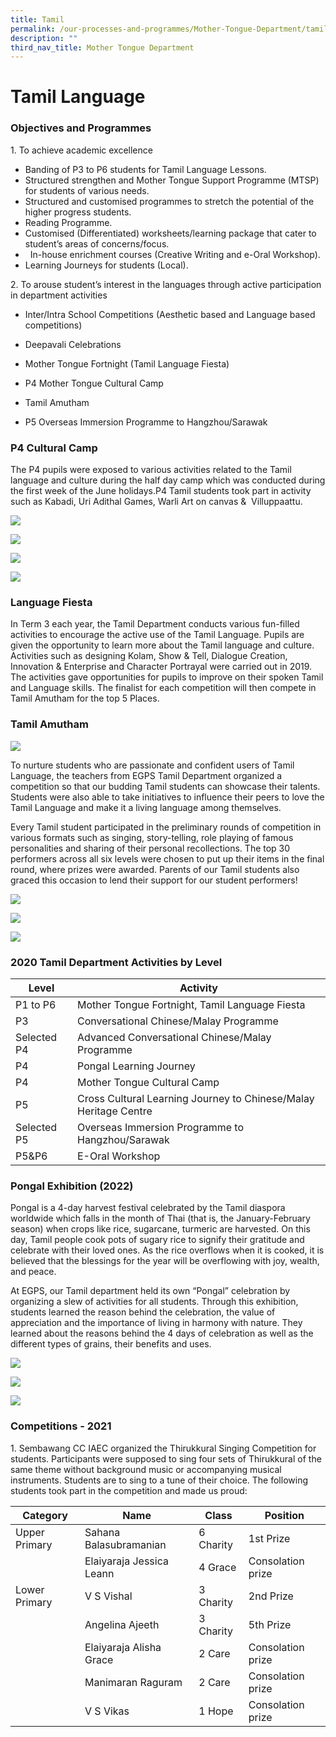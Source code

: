 ```yaml
---
title: Tamil
permalink: /our-processes-and-programmes/Mother-Tongue-Department/tamil-language
description: ""
third_nav_title: Mother Tongue Department
---
```

# **Tamil Language**

### Objectives and Programmes

1\. To achieve academic excellence

*   Banding of P3 to P6 students for Tamil Language Lessons.
*   Structured strengthen and Mother Tongue Support Programme (MTSP) for students of various needs.   
*   Structured and customised programmes to stretch the potential of the higher progress students.
*   Reading Programme.   
*   Customised (Differentiated) worksheets/learning package that cater to student’s areas of concerns/focus.   
*     In-house enrichment courses (Creative Writing and e-Oral Workshop). 
*   Learning Journeys for students (Local).

2\. To arouse student’s interest in the languages through active participation in department activities

*   Inter/Intra School Competitions (Aesthetic based and Language based competitions)
    
*   Deepavali Celebrations
*   Mother Tongue Fortnight (Tamil Language Fiesta)
*   P4 Mother Tongue Cultural Camp
*   Tamil Amutham
*   P5 Overseas Immersion Programme to Hangzhou/Sarawak
  

### P4 Cultural Camp

The P4 pupils were exposed to various activities related to the Tamil language and culture during the half day camp which was conducted during the first week of the June holidays.P4 Tamil students took part in activity such as Kabadi, Uri Adithal Games, Warli Art on canvas &  Villuppaattu.

![](/images/TL%20Dept%205.jpg)

![](/images/TL%20Dept%206.jpg)

![](/images/TL%20Dept%207.jpg)

![](/images/TL%20Dept%208.jpg)

### Language Fiesta

In Term 3 each year, the Tamil Department conducts various fun-filled activities to encourage the active use of the Tamil Language. Pupils are given the opportunity to learn more about the Tamil language and culture. Activities such as designing Kolam, Show & Tell, Dialogue Creation, Innovation & Enterprise and Character Portrayal were carried out in 2019. The activities gave opportunities for pupils to improve on their spoken Tamil and Language skills. The finalist for each competition will then compete in Tamil Amutham for the top 5 Places.

### Tamil Amutham

![](/images/TL%20Dept%209.jpg)

To nurture students who are passionate and confident users of Tamil Language, the teachers from EGPS Tamil Department organized a competition so that our budding Tamil students can showcase their talents. Students were also able to take initiatives to influence their peers to love the Tamil Language and make it a living language among themselves. 

  

Every Tamil student participated in the preliminary rounds of competition in various formats such as singing, story-telling, role playing of famous personalities and sharing of their personal recollections. The top 30 performers across all six levels were chosen to put up their items in the final round, where prizes were awarded. Parents of our Tamil students also graced this occasion to lend their support for our student performers!

![](/images/TL%20Dept%2016.jpg)

![](/images/TL%20Dept%2017.jpg)

![](/images/TL%20Dept%2018.jpg)

### 2020 Tamil Department Activities by Level

| Level 	| Activity 	|
|---	|---	|
| P1 to P6 	| Mother Tongue Fortnight, Tamil Language Fiesta 	|
| P3 	| Conversational Chinese/Malay Programme 	|
| Selected P4 	| Advanced Conversational Chinese/Malay Programme 	|
| P4 	| Pongal Learning Journey 	|
| P4 	| Mother Tongue Cultural Camp 	|
| P5 	| Cross Cultural Learning Journey to Chinese/Malay Heritage Centre 	|
| Selected P5 	| Overseas Immersion Programme to Hangzhou/Sarawak 	|
| P5&P6 	| E-Oral Workshop 	|


### Pongal Exhibition (2022) 

Pongal is a 4-day harvest festival celebrated by the Tamil diaspora worldwide which falls in the month of Thai (that is, the January-February season) when crops like rice, sugarcane, turmeric are harvested. On this day, Tamil people cook pots of sugary rice to signify their gratitude and celebrate with their loved ones. As the rice overflows when it is cooked, it is believed that the blessings for the year will be overflowing with joy, wealth, and peace.  

At EGPS, our Tamil department held its own “Pongal” celebration by organizing a slew of activities for all students. Through this exhibition, students learned the reason behind the celebration, the value of appreciation and the importance of living in harmony with nature. They learned about the reasons behind the 4 days of celebration as well as the different types of grains, their benefits and uses.

![](/images/TL4.jpg)

![](/images/TL5.jpg)

![](/images/TL6.jpg)

### Competitions - 2021

1\. Sembawang CC IAEC organized the Thirukkural Singing Competition for students. Participants were supposed to sing four sets of Thirukkural of the same theme without background music or accompanying musical instruments. Students are to sing to a tune of their choice. The following students took part in the competition and made us proud:

| Category 	| Name 	| Class 	| Position 	|
|---	|---	|---	|---	|
| Upper Primary 	| Sahana Balasubramanian<br>  	| 6 Charity<br>  	| 1st Prize<br>  	|
|  	| Elaiyaraja Jessica Leann<br>  	| 4 Grace 	| Consolation prize<br>  	|
| Lower Primary 	| V S Vishal<br>  	| 3 Charity<br>  	| 2nd Prize<br>  	|
|  	| Angelina Ajeeth<br>  	| 3 Charity<br>  	| 5th Prize 	|
|  	| Elaiyaraja Alisha Grace<br>  	| 2 Care 	| Consolation prize<br>  	|
|  	| Manimaran Raguram<br>  	| 2 Care<br>  	| Consolation prize<br>  	|
|   	| V S Vikas<br>  	| 1 Hope<br>  	| Consolation prize<br>  	|